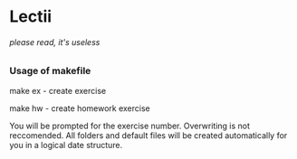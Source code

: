 # Lectii
<h6>please read, it's useless</h6>
<h3>Usage of makefile</h3>
<p>make ex - create exercise</p>
<p>make hw - create homework exercise</p>
<p>You will be prompted for the exercise number. Overwriting is not reccomended. All folders and default files will be created automatically for you in a logical date structure. </p>
